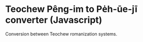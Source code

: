 Teochew Pêng-im to Pe̍h-ūe-jī converter (Javascript)
===================================================

Conversion between Teochew romanization systems.
